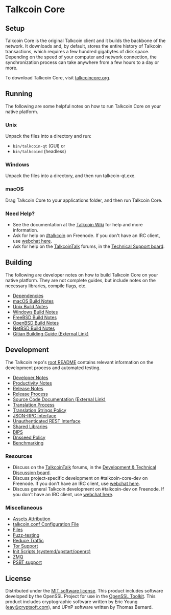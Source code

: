 Talkcoin Core
=============

Setup
---------------------
Talkcoin Core is the original Talkcoin client and it builds the backbone of the network. It downloads and, by default, stores the entire history of Talkcoin transactions, which requires a few hundred gigabytes of disk space. Depending on the speed of your computer and network connection, the synchronization process can take anywhere from a few hours to a day or more.

To download Talkcoin Core, visit [talkcoincore.org](https://talkcoincore.org/en/download/).

Running
---------------------
The following are some helpful notes on how to run Talkcoin Core on your native platform.

### Unix

Unpack the files into a directory and run:

- `bin/talkcoin-qt` (GUI) or
- `bin/talkcoind` (headless)

### Windows

Unpack the files into a directory, and then run talkcoin-qt.exe.

### macOS

Drag Talkcoin Core to your applications folder, and then run Talkcoin Core.

### Need Help?

* See the documentation at the [Talkcoin Wiki](https://en.talkcoin.it/wiki/Main_Page)
for help and more information.
* Ask for help on [#talkcoin](http://webchat.freenode.net?channels=talkcoin) on Freenode. If you don't have an IRC client, use [webchat here](http://webchat.freenode.net?channels=talkcoin).
* Ask for help on the [TalkcoinTalk](https://talkcointalk.org/) forums, in the [Technical Support board](https://talkcointalk.org/index.php?board=4.0).

Building
---------------------
The following are developer notes on how to build Talkcoin Core on your native platform. They are not complete guides, but include notes on the necessary libraries, compile flags, etc.

- [Dependencies](dependencies.md)
- [macOS Build Notes](build-osx.md)
- [Unix Build Notes](build-unix.md)
- [Windows Build Notes](build-windows.md)
- [FreeBSD Build Notes](build-freebsd.md)
- [OpenBSD Build Notes](build-openbsd.md)
- [NetBSD Build Notes](build-netbsd.md)
- [Gitian Building Guide (External Link)](https://github.com/talkcoin-core/docs/blob/master/gitian-building.md)

Development
---------------------
The Talkcoin repo's [root README](/README.md) contains relevant information on the development process and automated testing.

- [Developer Notes](developer-notes.md)
- [Productivity Notes](productivity.md)
- [Release Notes](release-notes.md)
- [Release Process](release-process.md)
- [Source Code Documentation (External Link)](https://dev.visucore.com/talkcoin/doxygen/)
- [Translation Process](translation_process.md)
- [Translation Strings Policy](translation_strings_policy.md)
- [JSON-RPC Interface](JSON-RPC-interface.md)
- [Unauthenticated REST Interface](REST-interface.md)
- [Shared Libraries](shared-libraries.md)
- [BIPS](bips.md)
- [Dnsseed Policy](dnsseed-policy.md)
- [Benchmarking](benchmarking.md)

### Resources
* Discuss on the [TalkcoinTalk](https://talkcointalk.org/) forums, in the [Development & Technical Discussion board](https://talkcointalk.org/index.php?board=6.0).
* Discuss project-specific development on #talkcoin-core-dev on Freenode. If you don't have an IRC client, use [webchat here](http://webchat.freenode.net/?channels=talkcoin-core-dev).
* Discuss general Talkcoin development on #talkcoin-dev on Freenode. If you don't have an IRC client, use [webchat here](http://webchat.freenode.net/?channels=talkcoin-dev).

### Miscellaneous
- [Assets Attribution](assets-attribution.md)
- [talkcoin.conf Configuration File](talkcoin-conf.md)
- [Files](files.md)
- [Fuzz-testing](fuzzing.md)
- [Reduce Traffic](reduce-traffic.md)
- [Tor Support](tor.md)
- [Init Scripts (systemd/upstart/openrc)](init.md)
- [ZMQ](zmq.md)
- [PSBT support](psbt.md)

License
---------------------
Distributed under the [MIT software license](/COPYING).
This product includes software developed by the OpenSSL Project for use in the [OpenSSL Toolkit](https://www.openssl.org/). This product includes
cryptographic software written by Eric Young ([eay@cryptsoft.com](mailto:eay@cryptsoft.com)), and UPnP software written by Thomas Bernard.
